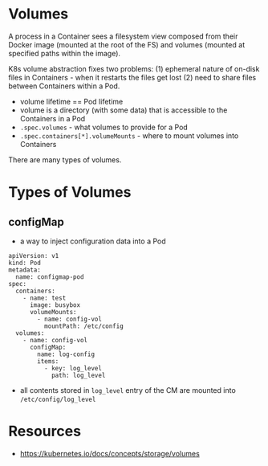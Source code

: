 # Volumes

A process in a Container sees a filesystem view composed from their Docker image (mounted at the root of the FS) and volumes (mounted at specified paths within the image).

K8s volume abstraction fixes two problems: (1) ephemeral nature of on-disk files in Containers - when it restarts the files get lost (2) need to share files between Containers within a Pod.

* volume lifetime == Pod lifetime
* volume is a directory (with some data) that is accessible to the Containers in a Pod
* `.spec.volumes` - what volumes to provide for a Pod
* `.spec.containers[*].volumeMounts` - where to mount volumes into Containers

There are many types of volumes.

# Types of Volumes

## configMap

* a way to inject configuration data into a Pod

```
apiVersion: v1
kind: Pod
metadata:
  name: configmap-pod
spec:
  containers:
    - name: test
      image: busybox
      volumeMounts:
        - name: config-vol
          mountPath: /etc/config
  volumes:
    - name: config-vol
      configMap:
        name: log-config
        items:
          - key: log_level
            path: log_level
```

* all contents stored in `log_level` entry of the CM are mounted into `/etc/config/log_level`

# Resources

* https://kubernetes.io/docs/concepts/storage/volumes
